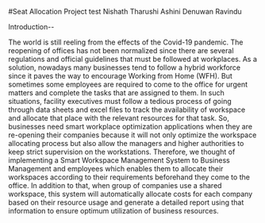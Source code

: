#Seat Allocation Project
test
Nishath
Tharushi
Ashini
Denuwan
Ravindu

Introduction--

The world is still reeling from the effects of the Covid-19 pandemic. The reopening of offices
has not been normalized since there are several regulations and official guidelines that must be
followed at workplaces. As a solution, nowadays many businesses tend to follow a hybrid
workforce since it paves the way to encourage Working from Home (WFH). But sometimes
some employees are required to come to the office for urgent matters and complete the tasks that
are assigned to them. In such situations, facility executives must follow a tedious process of
going through data sheets and excel files to track the availability of workspace and allocate that
place with the relevant resources for that task. So, businesses need smart workplace optimization
applications when they are re-opening their companies because it will not only optimize the
workspace allocating process but also allow the managers and higher authorities to keep strict
supervision on the workstations.
Therefore, we thought of implementing a Smart Workspace Management System to Business
Management and employees which enables them to allocate their workspaces according to their
requirements beforehand they come to the office. In addition to that, when group of
companies use a shared workspace, this system will automatically allocate costs for each
company based on their resource usage and generate a detailed report using that information to
ensure optimum utilization of business resources.
